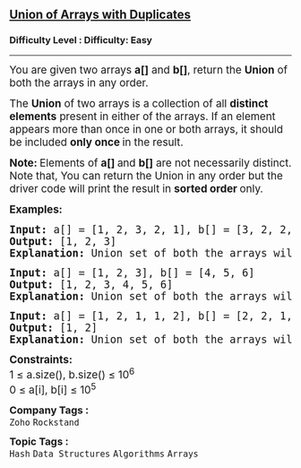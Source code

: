 <h2><a href="https://www.geeksforgeeks.org/problems/union-of-two-arrays3538/1?page=1&difficulty=Easy&status=unsolved&sortBy=submissions">Union of Arrays with Duplicates</a></h2><h3>Difficulty Level : Difficulty: Easy</h3><hr><div class="problems_problem_content__Xm_eO"><p><span style="font-size: 14pt;">You are given two arrays <strong>a[]</strong> and&nbsp;<strong>b[]</strong>, return the <strong>Union</strong> of both the arrays in any order.</span></p>
<p><span style="font-size: 14pt;">The <strong>Union</strong> of two arrays is a collection of all <strong>distinct elements</strong> present in either of the arrays. If an element appears more than once in one or both arrays, it should be included <strong>only once </strong>in the result.</span></p>
<p><span style="font-size: 14pt;"><strong>Note:&nbsp;</strong>Elements of <strong>a[] </strong>and <strong>b[]</strong> are not necessarily distinct.<br>Note that, You can return the Union in any order but the driver code will print the result in <strong>sorted order </strong>only.</span></p>
<p><span style="font-size: 14pt;"><strong>Examples:</strong></span></p>
<pre><span style="font-size: 14pt;"><strong>Input:</strong> a[] = [1, 2, 3, 2, 1], b[] = [3, 2, 2, 3, 3, 2]
<strong>Output: </strong>[1, 2, 3]<strong>
Explanation: </strong>Union set of both the arrays will be 1, 2 and 3.
</span></pre>
<pre><span style="font-size: 14pt;"><strong>Input: </strong>a[] =<strong> </strong>[1, 2, 3], b[] = [4, 5, 6] <br><strong>Output: </strong>[1, 2, 3, 4, 5, 6]<strong>
Explanation: </strong>Union set of both the arrays will be 1, 2, 3, 4, 5 and 6.</span></pre>
<pre><span style="font-size: 14pt;"><strong>Input: </strong>a[] =<strong> </strong>[1, 2, 1, 1, 2], b[] = [2, 2, 1, 2, 1] <br><strong>Output: </strong>[1, 2]<strong>
Explanation: </strong>Union set of both the arrays will be 1 and 2.</span></pre>
<p><span style="font-size: 14pt;"><strong>Constraints:</strong></span><br><span style="font-size: 14pt;">1 ≤ a.size(), b.size() ≤ 10<sup>6<br></sup>0 ≤ a[i], b[i] ≤&nbsp;10<sup>5</sup></span></p></div><p><span style=font-size:18px><strong>Company Tags : </strong><br><code>Zoho</code>&nbsp;<code>Rockstand</code>&nbsp;<br><p><span style=font-size:18px><strong>Topic Tags : </strong><br><code>Hash</code>&nbsp;<code>Data Structures</code>&nbsp;<code>Algorithms</code>&nbsp;<code>Arrays</code>&nbsp;